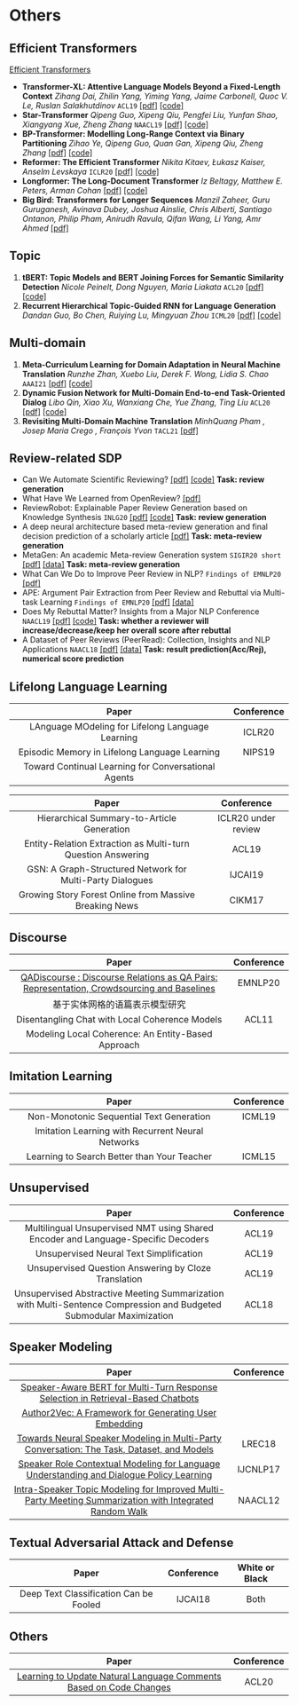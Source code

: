 # Others

## Efficient Transformers
[Efficient Transformers](slides/presentation/Efficient_Transformers.pdf)

* **Transformer-XL: Attentive Language Models Beyond a Fixed-Length Context** *Zihang Dai, Zhilin Yang, Yiming Yang, Jaime Carbonell, Quoc V. Le, Ruslan Salakhutdinov* `ACL19` [[pdf]](https://arxiv.org/abs/1901.02860) [[code]](https://github.com/kimiyoung/transformer-xl)
* **Star-Transformer** *Qipeng Guo, Xipeng Qiu, Pengfei Liu, Yunfan Shao, Xiangyang Xue, Zheng Zhang* `NAACL19` [[pdf]](https://arxiv.org/abs/1902.09113) [[code]](https://github.com/fastnlp/fastNLP)
* **BP-Transformer: Modelling Long-Range Context via Binary Partitioning**  *Zihao Ye, Qipeng Guo, Quan Gan, Xipeng Qiu, Zheng Zhang* [[pdf]](https://arxiv.org/abs/1911.04070) [[code]](https://github.com/yzh119/BPT)
* **Reformer: The Efficient Transformer**  *Nikita Kitaev, Łukasz Kaiser, Anselm Levskaya* `ICLR20` [[pdf]](https://arxiv.org/abs/2001.04451) [[code]](https://github.com/google/trax/tree/master/trax/models/reformer)
* **Longformer: The Long-Document Transformer** *Iz Beltagy, Matthew E. Peters, Arman Cohan* [[pdf]](https://arxiv.org/abs/2004.05150) [[code]](https://github.com/allenai/longformer)
* **Big Bird: Transformers for Longer Sequences**  *Manzil Zaheer, Guru Guruganesh, Avinava Dubey, Joshua Ainslie, Chris Alberti, Santiago Ontanon, Philip Pham, Anirudh Ravula, Qifan Wang, Li Yang, Amr Ahmed* [[pdf]](https://arxiv.org/abs/2007.14062)

## Topic
1. **tBERT: Topic Models and BERT Joining Forces for Semantic Similarity Detection** *Nicole Peinelt, Dong Nguyen, Maria Liakata* `ACL20` [[pdf]](https://www.aclweb.org/anthology/2020.acl-main.630/) [[code]](https://github.com/wuningxi/tBERT)
2. **Recurrent Hierarchical Topic-Guided RNN for Language Generation** *Dandan Guo, Bo Chen, Ruiying Lu, Mingyuan Zhou* `ICML20` [[pdf]](https://arxiv.org/abs/1912.10337) [[code]](https://github.com/Dan123dan/rGBN-RNN)

## Multi-domain
1. **Meta-Curriculum Learning for Domain Adaptation in Neural Machine Translation** *Runzhe Zhan, Xuebo Liu, Derek F. Wong, Lidia S. Chao* `AAAI21` [[pdf]](https://arxiv.org/abs/2103.02262) [[code]](https://github.com/NLP2CT/Meta-Curriculum)
1. **Dynamic Fusion Network for Multi-Domain End-to-end Task-Oriented Dialog** *Libo Qin, Xiao Xu, Wanxiang Che, Yue Zhang, Ting Liu* `ACL20` [[pdf]](https://arxiv.org/abs/2004.11019) [[code]](https://github.com/LooperXX/DF-Net)
2. **Revisiting Multi-Domain Machine Translation** *MinhQuang Pham , Josep Maria Crego , François Yvon* `TACL21` [[pdf]](https://direct.mit.edu/tacl/article/doi/10.1162/tacl_a_00351/97775/Revisiting-Multi-Domain-Machine-Translation) 

## Review-related SDP
* Can We Automate Scientific Reviewing? [[pdf]](https://arxiv.org/abs/2102.00176) [[code]](https://github.com/neulab/ReviewAdvisor) **Task: review generation** 
* What Have We Learned from OpenReview? [[pdf]](https://arxiv.org/abs/2103.05885) 
* ReviewRobot: Explainable Paper Review Generation based on Knowledge Synthesis `INLG20` [[pdf]](https://arxiv.org/abs/2010.06119) [[code]](https://github.com/EagleW/ReviewRobot) **Task: review generation** 
* A deep neural architecture based meta-review generation and final decision prediction of a scholarly article [[pdf]](https://www.semanticscholar.org/paper/A-deep-neural-architecture-based-meta-review-and-of-Pradhan-Bhatia/ac8c5a87ea8faebfa5a96d6a38b692c88a2928db) **Task: meta-review generation**
* MetaGen: An academic Meta-review Generation system `SIGIR20 short` [[pdf]](https://dl.acm.org/doi/abs/10.1145/3397271.3401190) [[data]](https://github.com/cb1711/MetaGen) **Task: meta-review generation**
* What Can We Do to Improve Peer Review in NLP? `Findings of EMNLP20` [[pdf]](https://arxiv.org/abs/2010.03863) 
* APE: Argument Pair Extraction from Peer Review and Rebuttal via Multi-task Learning `Findings of EMNLP20` [[pdf]](https://www.aclweb.org/anthology/2020.emnlp-main.569/) [[data]](https://github.com/LiyingCheng95/ArgumentPairExtraction)
* Does My Rebuttal Matter? Insights from a Major NLP Conference `NAACL19` [[pdf]](https://www.aclweb.org/anthology/N19-1129/) [[code]](https://github.com/UKPLab/naacl2019-does-my-rebuttal-matter) **Task:  whether a reviewer will increase/decrease/keep her overall score after rebuttal**
* A Dataset of Peer Reviews (PeerRead): Collection, Insights and NLP Applications `NAACL18` [[pdf]](https://arxiv.org/abs/1804.09635) [[data]](https://github.com/allenai/PeerRead) **Task: result prediction(Acc/Rej), numerical score prediction** 

## Lifelong Language Learning
| Paper | Conference |
| :---: | :---: |
| LAnguage MOdeling for Lifelong Language Learning|ICLR20|
| Episodic Memory in Lifelong Language Learning | NIPS19 |
| Toward Continual Learning for Conversational Agents ||

| Paper | Conference |
| :---: | :---: |
| Hierarchical Summary-to-Article Generation | ICLR20 under review |
| Entity-Relation Extraction as Multi-turn Question Answering | ACL19 |
| GSN: A Graph-Structured Network for Multi-Party Dialogues | IJCAI19 |
| Growing Story Forest Online from Massive Breaking News|CIKM17|


## Discourse
| Paper | Conference |
| :---: | :---: |
|[QADiscourse : Discourse Relations as QA Pairs: Representation, Crowdsourcing and Baselines](https://arxiv.org/abs/2010.02815)|EMNLP20|
|基于实体网格的语篇表示模型研究||
|Disentangling Chat with Local Coherence Models|ACL11|
|Modeling Local Coherence: An Entity-Based Approach||


## Imitation Learning
| Paper | Conference |
| :---: | :---: |
| Non-Monotonic Sequential Text Generation | ICML19 |
| Imitation Learning with Recurrent Neural Networks ||
| Learning to Search Better than Your Teacher |ICML15|

## Unsupervised

| Paper | Conference |
| :---: | :---: |
|Multilingual Unsupervised NMT using Shared Encoder and Language-Specific Decoders|ACL19|
|Unsupervised Neural Text Simplification|ACL19|
|Unsupervised Question Answering by Cloze Translation|ACL19|
|Unsupervised Abstractive Meeting Summarization with Multi-Sentence Compression and Budgeted Submodular Maximization|ACL18|

## Speaker Modeling
| Paper | Conference |
| :---: | :---: |
|[Speaker-Aware BERT for Multi-Turn Response Selection in Retrieval-Based Chatbots](https://arxiv.org/abs/2004.03588)||
|[Author2Vec: A Framework for Generating User Embedding](https://arxiv.org/abs/2003.11627)||
|[Towards Neural Speaker Modeling in Multi-Party Conversation: The Task, Dataset, and Models](https://www.aclweb.org/anthology/L18-1496/)|LREC18|
|[Speaker Role Contextual Modeling for Language Understanding and Dialogue Policy Learning](https://arxiv.org/abs/1710.00164)|IJCNLP17|
|[Intra-Speaker Topic Modeling for Improved Multi-Party Meeting Summarization with Integrated Random Walk](https://www.aclweb.org/anthology/N12-1041/)|NAACL12|


## Textual Adversarial Attack and Defense 

| Paper | Conference |White or Black|
| :---: | :---: | :---: |
|Deep Text Classification Can be Fooled|IJCAI18|Both|

## Others
| Paper | Conference |
| :---: | :---: |
|[Learning to Update Natural Language Comments Based on Code Changes](https://arxiv.org/abs/2004.12169)|ACL20|



